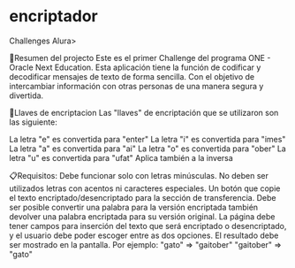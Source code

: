# encriptador
Challenges Alura>

📃Resumen del projecto
Este es el primer Challenge del programa ONE - Oracle Next Education. Esta aplicación tiene la función de codificar y decodificar mensajes de texto de forma sencilla. Con el objetivo de intercambiar información con otras personas de una manera segura y divertida.

🔑Llaves de encriptacion
Las "llaves" de encriptación que se utilizaron son las siguiente:

La letra "e" es convertida para "enter"
La letra "i" es convertida para "imes"
La letra "a" es convertida para "ai"
La letra "o" es convertida para "ober"
La letra "u" es convertida para "ufat"
Aplica también a la inversa

📋Requisitos:
Debe funcionar solo con letras minúsculas.
No deben ser utilizados letras con acentos ni caracteres especiales.
Un botón que copie el texto encriptado/desencriptado para la sección de transferencia.
Debe ser posible convertir una palabra para la versión encriptada también devolver una palabra encriptada para su versión original.
La página debe tener campos para inserción del texto que será encriptado o desencriptado, y el usuario debe poder escoger entre as dos opciones.
El resultado debe ser mostrado en la pantalla.
Por ejemplo: "gato" => "gaitober" "gaitober" => "gato"
